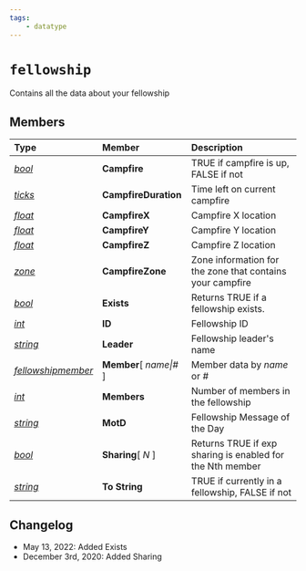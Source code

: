 ```yaml
---
tags:
    - datatype
---
```


# `fellowship`

Contains all the data about your fellowship

## Members

| **Type** | **Member** | **Description** |
| :--- | :--- | :--- |
| [_bool_](datatype-bool.md) | **Campfire** | TRUE if campfire is up, FALSE if not |
| [_ticks_](datatype-ticks.md) | **CampfireDuration** | Time left on current campfire |
| [_float_](datatype-float.md) | **CampfireX** | Campfire X location |
| [_float_](datatype-float.md) | **CampfireY** | Campfire Y location |
| [_float_](datatype-float.md) | **CampfireZ** | Campfire Z location |
| [_zone_](datatype-zone.md) | **CampfireZone** | Zone information for the zone that contains your campfire |
| [_bool_](datatype-bool.md) | **Exists** | Returns TRUE if a fellowship exists. |
| [_int_](datatype-int.md) | **ID** | Fellowship ID |
| [_string_](datatype-string.md) | **Leader** | Fellowship leader's name |
| [_fellowshipmember_](datatype-fellowshipmember.md) | **Member**[ _name\|#_ ] | Member data by _name_ or _#_ |
| [_int_](datatype-int.md) | **Members** | Number of members in the fellowship |
| [_string_](datatype-string.md) | **MotD** | Fellowship Message of the Day |
| [_bool_](datatype-bool.md) | **Sharing**[ _N_ ] | Returns TRUE if exp sharing is enabled for the Nth member|
| [_string_](datatype-string.md) | **To String** | TRUE if currently in a fellowship, FALSE if not |


## Changelog

* May 13, 2022: Added Exists
* December 3rd, 2020: Added Sharing
